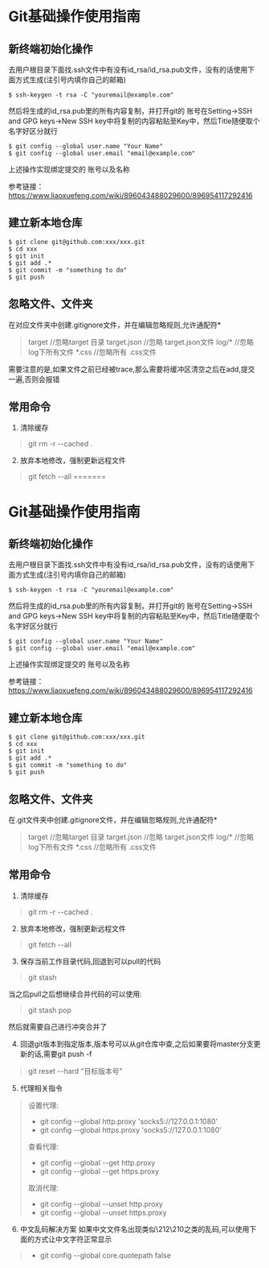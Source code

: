 # Git基础操作使用指南

## 新终端初始化操作
去用户根目录下面找.ssh文件中有没有id_rsa/id_rsa.pub文件，没有的话使用下面方式生成(注引号内填你自己的邮箱)
```
$ ssh-keygen -t rsa -C "youremail@example.com"
```
然后将生成的id_rsa.pub里的所有内容复制，并打开git的 账号在Setting->SSH and GPG keys->New SSH key中将复制的内容粘贴至Key中，然后Title随便取个名字好区分就行
```
$ git config --global user.name "Your Name"
$ git config --global user.email "email@example.com"
```
上述操作实现绑定提交的 账号以及名称

参考链接：https://www.liaoxuefeng.com/wiki/896043488029600/896954117292416

## 建立新本地仓库
```
$ git clone git@github.com:xxx/xxx.git
$ cd xxx
$ git init
$ git add .*
$ git commit -m "something to do"
$ git push 
```

## 忽略文件、文件夹
在对应文件夹中创建.gitignore文件，并在编辑忽略规则,允许通配符*
> target //忽略target 目录
target.json //忽略 target.json文件
log/* //忽略log下所有文件
*.css //忽略所有 .css文件

需要注意的是,如果文件之前已经被trace,那么需要将缓冲区清空之后在add,提交一遍,否则会报错

## 常用命令
1. 清除缓存
> git rm -r --cached .

2. 放弃本地修改，强制更新远程文件
> git fetch --all
=======
# Git基础操作使用指南

## 新终端初始化操作
去用户根目录下面找.ssh文件中有没有id_rsa/id_rsa.pub文件，没有的话使用下面方式生成(注引号内填你自己的邮箱)
```
$ ssh-keygen -t rsa -C "youremail@example.com"
```
然后将生成的id_rsa.pub里的所有内容复制，并打开git的 账号在Setting->SSH and GPG keys->New SSH key中将复制的内容粘贴至Key中，然后Title随便取个名字好区分就行
```
$ git config --global user.name "Your Name"
$ git config --global user.email "email@example.com"
```
上述操作实现绑定提交的 账号以及名称

参考链接：https://www.liaoxuefeng.com/wiki/896043488029600/896954117292416

## 建立新本地仓库
```
$ git clone git@github.com:xxx/xxx.git
$ cd xxx
$ git init
$ git add .*
$ git commit -m "something to do"
$ git push 
```

## 忽略文件、文件夹
在.git文件夹中创建.gitignore文件，并在编辑忽略规则,允许通配符*
> target //忽略target 目录
target.json //忽略 target.json文件
log/* //忽略log下所有文件
*.css //忽略所有 .css文件

## 常用命令
1. 清除缓存
> git rm -r --cached .

2. 放弃本地修改，强制更新远程文件
> git fetch --all

3. 保存当前工作目录代码,回退到可以pull的代码
> git stash

当之后pull之后想继续合并代码的可以使用:
> git stash pop

然后就需要自己进行冲突合并了


4. 回退git版本到指定版本,版本号可以从git仓库中查,之后如果要将master分支更新的话,需要git push -f
> git reset --hard "目标版本号"

5. 代理相关指令
> 设置代理:
>+ git config --global http.proxy 'socks5://127.0.0.1:1080' 
>+ git config --global https.proxy 'socks5://127.0.0.1:1080'
>
> 查看代理:
>+ git config --global --get http.proxy
>+ git config --global --get https.proxy
>
>取消代理:
>+ git config --global --unset http.proxy
>+ git config --global --unset https.proxy

6. 中文乱码解决方案
如果中文文件名出现类似\212\210之类的乱码,可以使用下面的方式让中文字符正常显示
>+ git config --global core.quotepath false 


